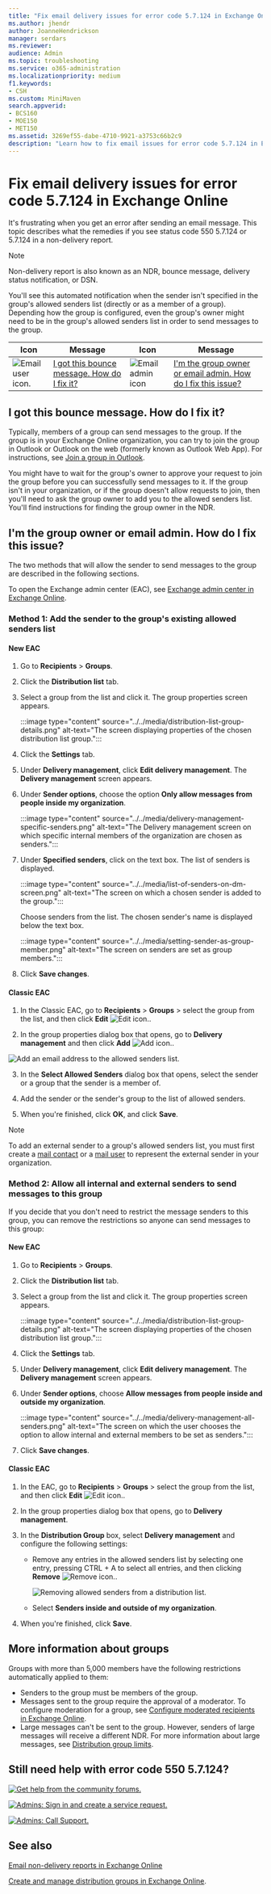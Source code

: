 ```yaml
---
title: "Fix email delivery issues for error code 5.7.124 in Exchange Online"
ms.author: jhendr
author: JoanneHendrickson
manager: serdars
ms.reviewer: 
audience: Admin
ms.topic: troubleshooting
ms.service: o365-administration
ms.localizationpriority: medium
f1.keywords:
- CSH
ms.custom: MiniMaven
search.appverid:
- BCS160
- MOE150
- MET150
ms.assetid: 3269ef55-dabe-4710-9921-a3753c66b2c9
description: "Learn how to fix email issues for error code 5.7.124 in Exchange Online (the sender isn't in the recipient group's allowed senders list)."
---
```


# Fix email delivery issues for error code 5.7.124 in Exchange Online

It's frustrating when you get an error after sending an email message. This topic describes what the remedies if you see status code 550 5.7.124 or 5.7.124 in a non-delivery report.
> [!NOTE]
> Non-delivery report is also known as an NDR, bounce message, delivery status notification, or DSN. 

You'll see this automated notification when the sender isn't specified in the group's allowed senders list (directly or as a member of a group). Depending how the group is configured, even the group's owner might need to be in the group's allowed senders list in order to send messages to the group.

|Icon|Message|Icon|Message|
|---|---|---|---|
|![Email user icon.](../../media/31425afd-41a9-435e-aa85-6886277c369b.png)|[I got this bounce message. How do I fix it?](#i-got-this-bounce-message-how-do-i-fix-it)|![Email admin icon](../../media/3d4c569e-b819-4a29-86b1-4b9619cf2acf.png)|[I'm the group owner or email admin. How do I fix this issue?](#im-the-group-owner-or-email-admin-how-do-i-fix-this-issue)|

## I got this bounce message. How do I fix it?

Typically, members of a group can send messages to the group. If the group is in your Exchange Online organization, you can try to join the group in Outlook or Outlook on the web (formerly known as Outlook Web App). For instructions, see [Join a group in Outlook](https://support.microsoft.com/office/2e59e19c-b872-44c8-ae84-0acc4b79c45d).

You might have to wait for the group's owner to approve your request to join the group before you can successfully send messages to it. If the group isn't in your organization, or if the group doesn't allow requests to join, then you'll need to ask the group owner to add you to the allowed senders list. You'll find instructions for finding the group owner in the NDR.

## I'm the group owner or email admin. How do I fix this issue?

The two methods that will allow the sender to send messages to the group are described in the following sections.

To open the Exchange admin center (EAC), see [Exchange admin center in Exchange Online](../../exchange-admin-center.md).

### Method 1: Add the sender to the group's existing allowed senders list

#### New EAC

1. Go to **Recipients** \> **Groups**.

2. Click the **Distribution list** tab.

3. Select a group from the list and click it. The group properties screen appears.

   :::image type="content" source="../../media/distribution-list-group-details.png" alt-text="The screen displaying properties of the chosen distribution list group.":::

4. Click the **Settings** tab.

5. Under **Delivery management**, click **Edit delivery management**. The **Delivery management** screen appears.

6. Under **Sender options**, choose the option **Only allow messages from people inside my organization**.

   :::image type="content" source="../../media/delivery-management-specific-senders.png" alt-text="The Delivery management screen on which specific internal members of the organization are chosen as senders.":::

7. Under **Specified senders**, click on the text box. The list of senders is displayed.
   
   :::image type="content" source="../../media/list-of-senders-on-dm-screen.png" alt-text="The screen on which a chosen sender is added to the group.":::

   Choose senders from the list. The chosen sender's name is displayed below the text box.

   :::image type="content" source="../../media/setting-sender-as-group-member.png" alt-text="The screen on senders are set as group members.":::

8. Click **Save changes**.

#### Classic EAC

1. In the Classic EAC, go to **Recipients** \> **Groups** \> select the group from the list, and then click **Edit** ![Edit icon.](../../media/ebd260e4-3556-4fb0-b0bb-cc489773042c.gif).

2. In the group properties dialog box that opens, go to **Delivery management** and then click **Add** ![Add icon.](../../media/8ee52980-254b-440b-99a2-18d068de62d3.gif).

  ![Add an email address to the allowed senders list.](../../media/bfa84c19-f972-4428-9001-47bebd8b9125.png)

3. In the **Select Allowed Senders** dialog box that opens, select the sender or a group that the sender is a member of.

4. Add the sender or the sender's group to the list of allowed senders.

5. When you're finished, click **OK**, and click **Save**.

> [!NOTE]
> To add an external sender to a group's allowed senders list, you must first create a [mail contact](../../recipients-in-exchange-online/manage-mail-contacts.md) or a [mail user](../../recipients-in-exchange-online/manage-mail-users.md) to represent the external sender in your organization.

### Method 2: Allow all internal and external senders to send messages to this group

If you decide that you don't need to restrict the message senders to this group, you can remove the restrictions so anyone can send messages to this group:

#### New EAC

1. Go to **Recipients** \> **Groups**.

2. Click the **Distribution list** tab.

3. Select a group from the list and click it. The group properties screen appears.

   :::image type="content" source="../../media/distribution-list-group-details.png" alt-text="The screen displaying properties of the chosen distribution list group.":::

4. Click the **Settings** tab.

5. Under **Delivery management**, click **Edit delivery management**. The **Delivery management** screen appears.

6. Under **Sender options**, choose **Allow messages from people inside and outside my organization**.

   :::image type="content" source="../../media/delivery-management-all-senders.png" alt-text="The screen on which the user chooses the option to allow internal and external members to be set as senders.":::

7. Click **Save changes**.

#### Classic EAC

1. In the EAC, go to **Recipients** \> **Groups** \> select the group from the list, and then click **Edit** ![Edit icon.](../../media/ebd260e4-3556-4fb0-b0bb-cc489773042c.gif).

2. In the group properties dialog box that opens, go to **Delivery management**.

3. In the **Distribution Group** box, select **Delivery management** and configure the following settings:

   - Remove any entries in the allowed senders list by selecting one entry, pressing CTRL + A to select all entries, and then clicking **Remove** ![Remove icon.](../../media/adf01106-cc79-475c-8673-065371c1897b.gif).

     ![Removing allowed senders from a distribution list.](../../media/c135fe59-4c77-43e1-b514-da8dbe4b5fb6.png)

   - Select **Senders inside and outside of my organization**.

4. When you're finished, click **Save**.

## More information about groups

Groups with more than 5,000 members have the following restrictions automatically applied to them:

- Senders to the group must be members of the group.
- Messages sent to the group require the approval of a moderator. To configure moderation for a group, see [Configure moderated recipients in Exchange Online](../../recipients-in-exchange-online/moderated-recipients-exo/configure-moderated-recipients-exo.md).
- Large messages can't be sent to the group. However, senders of large messages will receive a different NDR. For more information about large messages, see [Distribution group limits](/office365/servicedescriptions/exchange-online-service-description/exchange-online-limits#distribution-group-limits).

## Still need help with error code 550 5.7.124?

[![Get help from the community forums.](../../media/12a746cc-184b-4288-908c-f718ce9c4ba5.png)](https://answers.microsoft.com/)

[![Admins: Sign in and create a service request.](../../media/10862798-181d-47a5-ae4f-3f8d5a2874d4.png)](https://admin.microsoft.com/AdminPortal/Home#/support)

[![Admins: Call Support.](../../media/9f262e67-e8c9-4fc0-85c2-b3f4cfbc064e.png)](/microsoft-365/Admin/contact-support-for-business-products)

## See also

[Email non-delivery reports in Exchange Online](non-delivery-reports-in-exchange-online.md)

[Create and manage distribution groups in Exchange Online](../../recipients-in-exchange-online/manage-distribution-groups/manage-distribution-groups.md).
